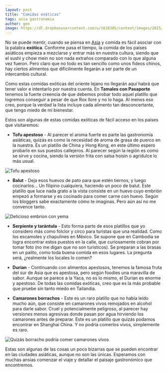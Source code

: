 ```yaml
---
layout: post
title: "Comidas exóticas"
tags: asia gastronomia
author: geo
image: https://dl.dropboxusercontent.com/u/1610385/content/images/2015/12/durian.jpg
---
```

No se puede mentir, cuando se piensa en [Asia](/tag/asia) y comida es fácil asociar con la palabra **exótica**. Conforme pasa el tiempo, la comida de los países asiáticos empieza a mezclarse y entrar más en nuestra cultura, siendo que el sushi y chow mein no son nada extraños comparado con lo que alguna vez fueron. Pero claro que no todo es tan sencillo como unos fideos chinos, hay ciertos alimentos que difícilmente llegarán a ser parte de un intercambio cultural.

Como estas comidas exóticas del oriente lejano no llegarán aquí habrá que tener valor e intentarlo por nuestra cuenta. En **Tamales con Pasaporte** tenemos la fuerte creencia de que debemos probar todo aquel platillo que logremos conseguir a pesar de que Rox llore y no lo haga. Al menos eso creo, porque la verdad la lista incluye cada alimento tan desconcertante, que tengo miedo de mi bienestar.

Estos son algunas de estas comidas exóticas de fácil acceso en los países que visitaremos:

* **Tofu apestoso** - Al parecer el aroma fuerte es parte las gastronomía asiáticas, quizás es como la necesidad de aroma de grasa de puerco en la nuestra. Es un platillo de China y Hong Kong, en este último espero probarlo en sus puestos callejeros. Al parecer según la región es como se sirve y cocina, siendo la versión frita con salsa hoisin o agridulce lo más usual.

![Tofu apestoso](https://upload.wikimedia.org/wikipedia/commons/0/00/Choudoufu.jpg)

* **Balut** - Deja esos huevos de pato para que estén tiernos, y luego cocinarlos… Un filipino cualquiera, haciendo un poco de balut. Este platillo que luce nada grato a la vista consiste en un huevo cuyo embrión empezó a formarse y es cocinado para comer carne con huevo. Según los bloggers sabe exactamente cómo te imaginas. Pero aún así no me convence tanto.

![Delicioso embrion con yema](https://upload.wikimedia.org/wikipedia/commons/6/63/Balut-dissected.jpg)

* **Serpiente y tarántula** - Esto forma parte de esos platillos que yo considero más como folclor y circo para turistas que una realidad. Como los escamoles y chapulines en México. Se supone que en Cambodia se logra encontrar estos puestos en la calle, que curiosamente cobran por tomar foto (no me digan que no son turisticos). Se preparan a las brasas en un palito, como toda buena comida en esos lugares. La pregunta será, ¿realmente los locales lo comen?

* **Durian** - Continuando con alimentos apestosos, tenemos la famosa fruta del sur de Asia que es apestosa, pero según foodies una maravilla de sabor. Aunque se parece a la Yaca, no es lo mismo, el Durian es enorme y apestoso. De todas las comidas exóticas, creo que es la más probable que pruebe sin tanto miedo en Tailandia.

* **Camarones borrachos** - Este es un raro platillo que no había leído mucho aún, que consiste en camarones vivos remojados en alcohol para darle sabor. Cruel y potencialmente peligroso, al parecer hay versiones menos agresivas donde pasan por agua hirviendo los camarones antes de preparar. Este es un platillo que quizás podamos encontrar en Shanghai China. Y no podría comerlos vivos, simplemente es raro.

![Quizás borracho podría comer camarones vivos](https://upload.wikimedia.org/wikipedia/commons/6/62/Drunken_shrimp_alive.jpg)

Estas son algunas de las cosas un poco bizarras que se pueden encontrar en las ciudades asiáticas, aunque no son las únicas. Esperamos con muchas ansias comenzar el viaje y detallar el paisaje gastronómico que encontremos.
